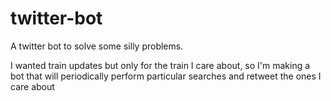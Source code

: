 # twitter-bot

A twitter bot to solve some silly problems.

I wanted train updates but only for the train I care about, so I'm making a bot that will periodically perform particular searches and retweet the ones I care about